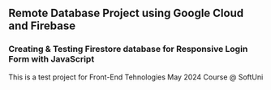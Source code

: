 
## Remote Database Project using Google Cloud and Firebase
### Creating & Testing Firestore database for Responsive Login Form with JavaScript
This is a test project for Front-End Tehnologies May 2024 Course @ SoftUni

